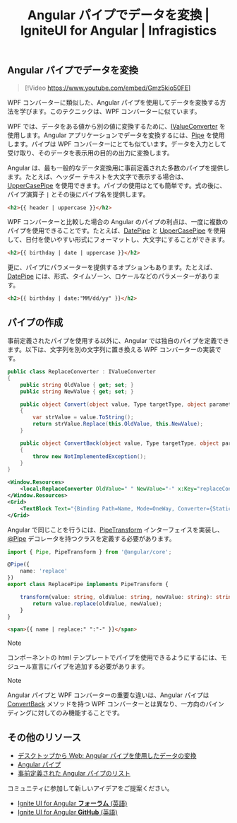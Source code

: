 ﻿---
title: Angular パイプでデータを変換 | IgniteUI for Angular | Infragistics
_description: WPF コンバーターに類似した、Angular パイプを使用してデータを変換する方法を学びます。
_keywords: transform data, ignite ui for angular, インフラジスティックス
_language: ja
---

## Angular パイプでデータを変換

> [!Video https://www.youtube.com/embed/Gmz5kio50FE]

WPF コンバーターに類似した、Angular パイプを使用してデータを変換する方法を学びます。このテクニックは、WPF コンバーターに似ています。

WPF では、データをある値から別の値に変換するために、[IValueConverter](https://docs.microsoft.com/en-us/dotnet/api/system.windows.data.ivalueconverter?view=netframework-4.8) を使用します。Angular アプリケーションでデータを変換するには、[Pipe](https://angular.io/api/core/Pipe) を使用します。パイプは WPF コンバーターにとても似ています。データを入力として受け取り、そのデータを表示用の目的の出力に変換します。

Angular は、最も一般的なデータ変換用に事前定義された多数のパイプを提供します。たとえば、ヘッダー テキストを大文字で表示する場合は、[UpperCasePipe](https://angular.io/api/common/UpperCasePipe) を使用できます。パイプの使用はとても簡単です。式の後に、パイプ演算子 `|` とその後にパイプ名を提供します。

```html
<h2>{{ header | uppercase }}</h2>
```

WPF コンバーターと比較した場合の Angular のパイプの利点は、一度に複数のパイプを使用できることです。たとえば、[DatePipe](https://angular.io/api/common/DatePipe) と [UpperCasePipe](https://angular.io/api/common/UpperCasePipe) を使用して、日付を使いやすい形式にフォーマットし、大文字にすることができます。

```html
<h2>{{ birthday | date | uppercase }}</h2>
```

更に、パイプにパラメーターを提供するオプションもあります。たとえば、[DatePipe](https://angular.io/api/common/DatePipe) には、形式、タイムゾーン、ロケールなどのパラメーターがあります。

```html
<h2>{{ birthday | date:"MM/dd/yy" }}</h2>
```

## パイプの作成

事前定義されたパイプを使用する以外に、Angular では独自のパイプを定義できます。以下は、文字列を別の文字列に置き換える WPF コンバーターの実装です。

```csharp
public class ReplaceConverter : IValueConverter
{
    public string OldValue { get; set; }
    public string NewValue { get; set; }

    public object Convert(object value, Type targetType, object parameter, CultureInfo culture)
    {
        var strValue = value.ToString();
        return strValue.Replace(this.OldValue, this.NewValue);
    }

    public object ConvertBack(object value, Type targetType, object parameter, CultureInfo culture)
    {
        throw new NotImplementedException();
    }
}
```

```xml
<Window.Resources>
    <local:ReplaceConverter OldValue=" " NewValue="-" x:Key="replaceConverter"></local:ReplaceConverter>
</Window.Resources>
<Grid>
    <TextBlock Text="{Binding Path=Name, Mode=OneWay, Converter={StaticResource replaceConverter}}"></TextBlock>
</Grid>
```

Angular で同じことを行うには、[PipeTransform](https://angular.io/api/core/PipeTransform) インターフェイスを実装し、[@Pipe](https://angular.io/api/core/Pipe) デコレータを持つクラスを定義する必要があります。

```typescript
import { Pipe, PipeTransform } from '@angular/core';

@Pipe({
    name: 'replace'
})
export class ReplacePipe implements PipeTransform {

    transform(value: string, oldValue: string, newValue: string): string {
        return value.replace(oldValue, newValue);
    }
}
```

```html
<span>{{ name | replace:" ":"-" }}</span>
```
> [!NOTE]
> コンポーネントの html テンプレートでパイプを使用できるようにするには、モジュール宣言にパイプを追加する必要があります。

> [!NOTE]
> Angular パイプと WPF コンバーターの重要な違いは、Angular パイプは [ConvertBack](https://docs.microsoft.com/ja-jp/dotnet/api/system.windows.data.ivalueconverter.convertback?view=netframework-4.8) メソッドを持つ WPF コンバーターとは異なり、一方向のバインディングに対してのみ機能することです。

## その他のリソース
* [デスクトップから Web: Angular パイプを使用したデータの変換](https://www.youtube.com/watch?v=Gmz5kio50FE&list=PLG8rj6Rr0BU-AqcJMuwggKy0GMIkjkt3j&index=9)
* [Angular パイプ](https://angular.io/guide/pipes)
* [事前定義された Angular パイプのリスト](https://angular.io/api?type=pipe)

<div class="divider--half"></div>
コミュニティに参加して新しいアイデアをご提案ください。

* [Ignite UI for Angular **フォーラム** (英語)](https://www.infragistics.com/community/forums/f/ignite-ui-for-angular)
* [Ignite UI for Angular **GitHub** (英語)](https://github.com/IgniteUI/igniteui-angular)